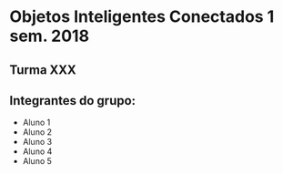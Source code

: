 # Objetos Inteligentes Conectados 1 sem. 2018

## Turma XXX

## Integrantes do grupo:

* Aluno 1
* Aluno 2
* Aluno 3
* Aluno 4
* Aluno 5

